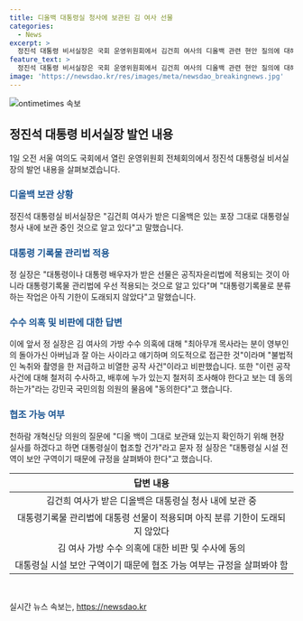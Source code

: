 ```yaml
---
title: 디올백 대통령실 청사에 보관된 김 여사 선물
categories:
  - News
excerpt: >
  정진석 대통령 비서실장은 국회 운영위원회에서 김건희 여사의 디올백 관련 현안 질의에 대해 대통령실의 보안 규정을 고려해야 한다고 밝혔다. 또한, 최아무개 목사가 김 여사의 가방 수수 의혹과 관련한 저급하고 비열한 공작 사건을 비판하며 이에 대한 철저한 수사에 동의한다고 밝혔다.
feature_text: >
  정진석 대통령 비서실장은 국회 운영위원회에서 김건희 여사의 디올백 관련 현안 질의에 대해 대통령실의 보안 규정을 고려해야 한다고 밝혔다. 또한, 최아무개 목사가 김 여사의 가방 수수 의혹과 관련한 저급하고 비열한 공작 사건을 비판하며 이에 대한 철저한 수사에 동의한다고 밝혔다.
image: 'https://newsdao.kr/res/images/meta/newsdao_breakingnews.jpg'
---
```


<p><img src="https://newsdao.kr/res/images/meta/newsdao_breakingnews.jpg" alt="ontimetimes 속보" /></p>

<h2 data-ke-size="size26">정진석 대통령 비서실장 발언 내용</h2>

<p data-ke-size="size16">1일 오전 서울 여의도 국회에서 열린 운영위원회 전체회의에서 정진석 대통령실 비서실장의 발언 내용을 살펴보겠습니다.</p>

<h3><b><span style="color: #1a5490;">디올백 보관 상황</span></b></h3>

<p data-ke-size="size16">정진석 대통령실 비서실장은 "김건희 여사가 받은 디올백은 있는 포장 그대로 대통령실 청사 내에 보관 중인 것으로 알고 있다"고 말했습니다.</p>

<h3><b><span style="color: #1a5490;">대통령 기록물 관리법 적용</span></b></h3>

<p data-ke-size="size16">정 실장은 "대통령이나 대통령 배우자가 받은 선물은 공직자윤리법에 적용되는 것이 아니라 대통령기록물 관리법에 우선 적용되는 것으로 알고 있다"며 "대통령기록물로 분류하는 작업은 아직 기한이 도래되지 않았다"고 말했습니다.</p>

<h3><b><span style="color: #1a5490;">수수 의혹 및 비판에 대한 답변</span></b></h3>

<p data-ke-size="size16">이에 앞서 정 실장은 김 여사의 가방 수수 의혹에 대해 "최아무개 목사라는 분이 영부인의 돌아가신 아버님과 잘 아는 사이라고 얘기하며 의도적으로 접근한 것"이라며 "불법적인 녹취와 촬영을 한 저급하고 비열한 공작 사건"이라고 비판했습니다. 또한 "이런 공작 사건에 대해 철저히 수사하고, 배후에 누가 있는지 철저히 조사해야 한다고 보는 데 동의하는가"라는 강민국 국민의힘 의원의 물음에 "동의한다"고 했습니다.</p>

<h3><b><span style="color: #1a5490;">협조 가능 여부</span></b></h3>

<p data-ke-size="size16">천하람 개혁신당 의원의 질문에 "디올 백이 그대로 보관돼 있는지 확인하기 위해 현장 실사를 하겠다고 하면 대통령실이 협조할 건가"라고 묻자 정 실장은 "대통령실 시설 전역이 보안 구역이기 때문에 규정을 살펴봐야 한다"고 했습니다.</p>

<table>
  <thead>
    <tr>
      <th style="text-align: center;">답변 내용</th>
    </tr>
  </thead>
  <tbody>
    <tr>
      <td style="text-align: center; height: 17px;">김건희 여사가 받은 디올백은 대통령실 청사 내에 보관 중</td>
    </tr>
    <tr>
      <td style="text-align: center; height: 17px;">대통령기록물 관리법에 대통령 선물이 적용되며 아직 분류 기한이 도래되지 않았다</td>
    </tr>
    <tr>
      <td style="text-align: center; height: 17px;">김 여사 가방 수수 의혹에 대한 비판 및 수사에 동의</td>
    </tr>
    <tr>
      <td style="text-align: center; height: 17px;">대통령실 시설 보안 구역이기 때문에 협조 가능 여부는 규정을 살펴봐야 함</td>
    </tr>
  </tbody>
</table>

<p data-ke-size="size16">&nbsp;</p>
실시간 뉴스 속보는, <a href="https://newsdao.kr" rel="dofollow">https://newsdao.kr</a>


